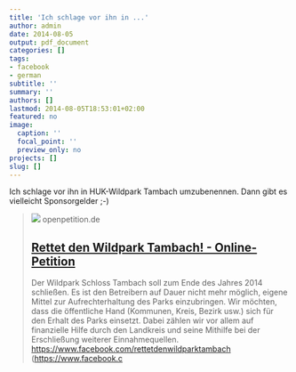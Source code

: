 ```yaml
---
title: 'Ich schlage vor ihn in ...'
author: admin
date: 2014-08-05
output: pdf_document
categories: []
tags:
- facebook
- german
subtitle: ''
summary: ''
authors: []
lastmod: 2014-08-05T18:53:01+02:00
featured: no
image:
  caption: ''
  focal_point: ''
  preview_only: no
projects: []
slug: []
---
```

Ich schlage vor ihn in HUK-Wildpark Tambach umzubenennen. Dann gibt es vielleicht Sponsorgelder ;-)
> [![](https://www.openpetition.de/images/petition/rettet-den-wildpark-tambach_1404028693.jpg)](https://www.openpetition.de/petition/online/rettet-den-wildpark-tambach)
> openpetition.de
> ## [Rettet den Wildpark Tambach! - Online-Petition](https://www.openpetition.de/petition/online/rettet-den-wildpark-tambach)
>
>Der Wildpark Schloss Tambach soll zum Ende des Jahres 2014 schließen. Es ist den Betreibern auf Dauer nicht mehr möglich, eigene Mittel zur Aufrechterhaltung des Parks einzubringen. Wir möchten, dass die öffentliche Hand (Kommunen, Kreis, Bezirk usw.) sich für den Erhalt des Parks einsetzt. Dabei zählen wir vor allem auf finanzielle Hilfe durch den Landkreis und seine Mithilfe bei der Erschließung weiterer Einnahmequellen. https://www.facebook.com/rettetdenwildparktambach (https://www.facebook.c

